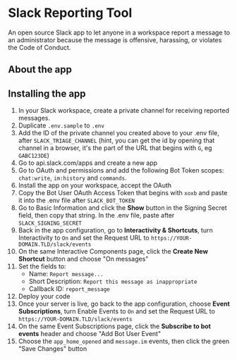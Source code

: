 # Slack Reporting Tool

An open source Slack app to let anyone in a workspace report a message to an administrator because the message is offensive, harassing, or violates the Code of Conduct.

## About the app

## Installing the app
1. In your Slack workspace, create a private channel for receiving reported messages. 
2. Duplicate `.env.sample` to `.env`
3. Add the ID of the private channel you created above to your .env file, after `SLACK_TRIAGE_CHANNEL` (hint, you can get the id by opening that channel in a browser, it's the part of the URL that begins with `G`, eg `GABC123DE`)
4. Go to api.slack.com/apps and create a new app
5. Go to OAuth and permissions and add the following Bot Token scopes: `chat:write`, `im:history` and `commands`.
7. Install the app on your workspace, accept the OAuth
8. Copy the Bot User OAuth Access Token that begins with `xoxb` and paste it into the .env file after `SLACK_BOT_TOKEN`
9. Go to Basic Information and click the **Show** button in the Signing Secret field, then copy that string. In the .env file, paste after `SLACK_SIGNING_SECRET`
10. Back in the app configuration, go to **Interactivity & Shortcuts**, turn Interactivity to `On` and set the Request URL to `https://YOUR-DOMAIN.TLD/slack/events`
11. On the same Interactive Components page, click the **Create New Shortcut** button and choose "On messages"
12. Set the fields to:
	* Name: `Report message...`
	* Short Description: `Report this message as inappropriate`
	* Callback ID: `report_message`
13. Deploy your code
14. Once your server is live, go back to the app configuration, choose **Event Subscriptions**, turn Enable Events to `On` and set the Request URL to `https://YOUR-DOMAIN.TLD/slack/events`
15. On the same Event Subscriptions page, click the **Subscribe to bot events** header and choose "Add Bot User Event"
16. Choose the `app_home_opened` and `message.im` events, then click the green "Save Changes" button
